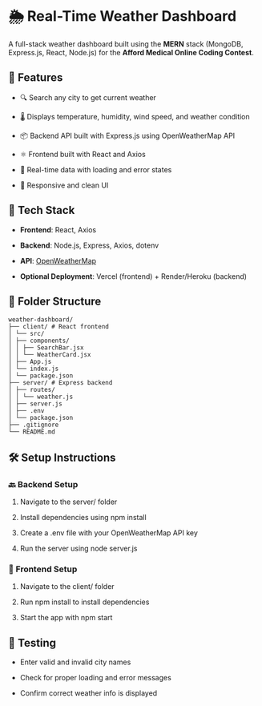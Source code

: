 🌦️ Real-Time Weather Dashboard
===============================

A full-stack weather dashboard built using the **MERN** stack (MongoDB, Express.js, React, Node.js) for the **Afford Medical Online Coding Contest**.

🚀 Features
-----------

*   🔍 Search any city to get current weather
    
*   🌡️ Displays temperature, humidity, wind speed, and weather condition
    
*   📦 Backend API built with Express.js using OpenWeatherMap API
    
*   ⚛️ Frontend built with React and Axios
    
*   🎯 Real-time data with loading and error states
    
*   📱 Responsive and clean UI
    

🧩 Tech Stack
-------------

*   **Frontend**: React, Axios
    
*   **Backend**: Node.js, Express, Axios, dotenv
    
*   **API**: [OpenWeatherMap](https://openweathermap.org/)
    
*   **Optional Deployment**: Vercel (frontend) + Render/Heroku (backend)
    

📁 Folder Structure
-------------------

``` plane txt
weather-dashboard/
├── client/ # React frontend
│ └── src/
│ ├── components/
│ │ ├── SearchBar.jsx
│ │ └── WeatherCard.jsx
│ ├── App.js
│ └── index.js
│ └── package.json
├── server/ # Express backend
│ ├── routes/
│ │ └── weather.js
│ ├── server.js
│ ├── .env
│ └── package.json
├── .gitignore
└── README.md

```

🛠️ Setup Instructions
----------------------

### 🔙 Backend Setup

1.  Navigate to the server/ folder
    
2.  Install dependencies using npm install
    
3.  Create a .env file with your OpenWeatherMap API key
    
4.  Run the server using node server.js
    

### 🎨 Frontend Setup

1.  Navigate to the client/ folder
    
2.  Run npm install to install dependencies
    
3.  Start the app with npm start
    

🧪 Testing
----------

*   Enter valid and invalid city names
    
*   Check for proper loading and error messages
    
*   Confirm correct weather info is displayed
    

